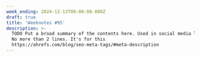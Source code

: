 ```yaml
---
week_ending: 2024-12-13T00:00:00.000Z
draft: true
title: 'Weeknotes #95'
description: >-
  TODO Put a broad summary of the contents here. Used in social media links etc.
  No more than 2 lines. It's for this
  https://ahrefs.com/blog/seo-meta-tags/#meta-description
---
```


